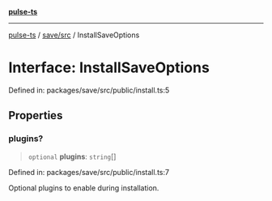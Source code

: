 [**pulse-ts**](../../../README.md)

***

[pulse-ts](../../../README.md) / [save/src](../README.md) / InstallSaveOptions

# Interface: InstallSaveOptions

Defined in: packages/save/src/public/install.ts:5

## Properties

### plugins?

> `optional` **plugins**: `string`[]

Defined in: packages/save/src/public/install.ts:7

Optional plugins to enable during installation.

